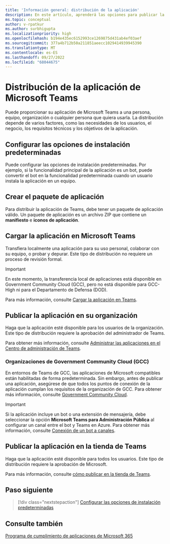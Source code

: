 ```yaml
---
title: 'Información general: distribución de la aplicación'
description: En este artículo, aprenderá las opciones para publicar la aplicación Microsoft Teams, cargar e implementar la aplicación y GCC.
ms.topic: conceptual
author: v-rpatkur
ms.author: surbhigupta
ms.localizationpriority: high
ms.openlocfilehash: b194e435ec6152993ce1269875d431ab4ef03aef
ms.sourcegitcommit: 377a4b712b50a211851aeecc1029414939945390
ms.translationtype: MT
ms.contentlocale: es-ES
ms.lasthandoff: 09/27/2022
ms.locfileid: "68044675"
---
```

# <a name="distribute-your-microsoft-teams-app"></a>Distribución de la aplicación de Microsoft Teams

Puede proporcionar su aplicación de Microsoft Teams a una persona, equipo, organización o cualquier persona que quiera usarla. La distribución depende de varios factores, como las necesidades de los usuarios, el negocio, los requisitos técnicos y los objetivos de la aplicación.

## <a name="configure-default-install-options"></a>Configurar las opciones de instalación predeterminadas

Puede configurar las opciones de instalación predeterminadas. Por ejemplo, si la funcionalidad principal de la aplicación es un bot, puede convertir el bot en la funcionalidad predeterminada cuando un usuario instala la aplicación en un equipo.

## <a name="create-your-app-package"></a>Crear el paquete de aplicación

Para distribuir la aplicación de Teams, debe tener un paquete de aplicación válido.  Un paquete de aplicación es un archivo ZIP que contiene un **manifiesto** e **iconos de aplicación**.

## <a name="upload-your-app-in-teams"></a>Cargar la aplicación en Microsoft Teams

Transfiera localmente una aplicación para su uso personal, colaborar con su equipo, o probar y depurar. Este tipo de distribución no requiere un proceso de revisión formal.

> [!IMPORTANT]
> En este momento, la transferencia local de aplicaciones está disponible en Government Community Cloud (GCC), pero no está disponible para GCC-High ni para el Departamento de Defensa (DOD).

Para más información, consulte [Cargar la aplicación en Teams](apps-upload.md).

## <a name="publish-your-app-to-your-org"></a>Publicar la aplicación en su organización

Haga que la aplicación esté disponible para los usuarios de la organización. Este tipo de distribución requiere la aprobación del administrador de Teams.

Para obtener más información, consulte [Administrar las aplicaciones en el Centro de administración de Teams](/MicrosoftTeams/manage-apps?toc=%2Fmicrosoftteams%2Fplatform%2Ftoc.json&bc=%2FMicrosoftTeams%2Fbreadcrumb%2Ftoc.json).

### <a name="government-community-cloud-gcc-organizations"></a>Organizaciones de Government Community Cloud (GCC)

En entornos de Teams de GCC, las aplicaciones de Microsoft compatibles están habilitadas de forma predeterminada. Sin embargo, antes de publicar una aplicación, asegúrese de que todos los puntos de conexión de la aplicación cumplan los requisitos de la organización de GCC. Para obtener más información, consulte [Government Community Cloud](../app-fundamentals-overview.md#government-community-cloud).

> [!IMPORTANT]
>Si la aplicación incluye un bot o una extensión de mensajería, debe seleccionar la opción **Microsoft Teams para Administración Pública** al configurar un canal entre el bot y Teams en Azure. Para obtener más información, consulte [Conexión de un bot a canales](/azure/bot-service/bot-service-manage-channels?view=azure-bot-service-4.0&preserve-view=true).

## <a name="publish-your-app-to-the-teams-store"></a>Publicar la aplicación en la tienda de Teams

Haga que la aplicación esté disponible para todos los usuarios. Este tipo de distribución requiere la aprobación de Microsoft.

Para más información, consulte [cómo publicar en la tienda de Teams](~/concepts/deploy-and-publish/appsource/publish.md).

## <a name="next-step"></a>Paso siguiente

> [!div class="nextstepaction"]
> [Configurar las opciones de instalación predeterminadas](~/concepts/deploy-and-publish/add-default-install-scope.md)

## <a name="see-also"></a>Consulte también

[Programa de cumplimiento de aplicaciones de Microsoft 365](/microsoft-365-app-certification/overview)
